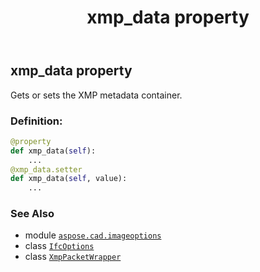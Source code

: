 ﻿---
title: xmp_data property
second_title: Aspose.CAD for Python via .NET API References
description: 
type: docs
weight: 170
url: /python-net/aspose.cad.imageoptions/ifcoptions/xmp_data/
is_root: false
---

## xmp_data property


Gets or sets the XMP metadata container.
### Definition:
```python
@property
def xmp_data(self):
    ...
@xmp_data.setter
def xmp_data(self, value):
    ...
```

### See Also
* module [`aspose.cad.imageoptions`](../../)
* class [`IfcOptions`](/cad/python-net/aspose.cad.imageoptions/ifcoptions)
* class [`XmpPacketWrapper`](/cad/python-net/aspose.cad/xmppacketwrapper)
